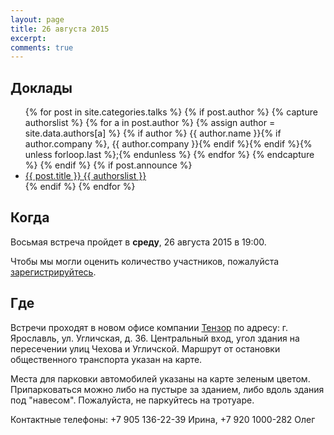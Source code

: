 ```yaml
---
layout: page
title: 26 августа 2015
excerpt: 
comments: true
---
```


Доклады
-------

<ul class="post-list">
{% for post in site.categories.talks %}
  {% if post.author %}
    {% capture authorslist %}
      {% for a in post.author %}
        {% assign author = site.data.authors[a] %}
        {% if author %} {{ author.name }}{% if author.company %}, {{ author.company }}{% endif %}{% endif %}{% unless forloop.last %};{% endunless %}
      {% endfor %}
    {% endcapture %}
  {% endif %}
  {% if post.announce %}
  <li><a href="{{ site.url }}{{ post.url }}">{{ post.title }} {{ authorslist }}</a></li>
  {% endif %}
{% endfor %}
</ul>

Когда
-----

Восьмая встреча пройдет в **среду**, 26 августа 2015 в 19:00. 

Чтобы мы могли оценить количество участников, пожалуйста [зарегистрируйтесь][register].

Где
---

Встречи проходят в новом офисе компании [Тензор][tensor] по адресу: г. Ярославль, ул. Угличская, д. 36.
Центральный вход, угол здания на пересечении улиц Чехова и Угличской.
Маршрут от остановки общественного транспорта указан на карте.

Места для парковки автомобилей указаны на карте зеленым цветом. Припарковаться можно либо на пустыре за зданием, 
либо вдоль здания под "навесом". Пожалуйста, не паркуйтесь на тротуаре. 

Контактные телефоны: +7 905 136-22-39 Ирина, +7 920 1000-282 Олег

<script type="text/javascript" charset="utf-8" src="//api-maps.yandex.ru/services/constructor/1.0/js/?sid=OaSCkjqQ9MoOIwGeLlFWJiM9GD6Ae8KK&height=450"></script>

<!--
<ul class="post-list">
{% for post in site.posts limit:10 %} 
  <li><article><a href="{{ site.url }}{{ post.url }}">{{ post.title }} <span class="entry-date"><time datetime="{{ post.date | date_to_xmlschema }}">{{ post.date | date: "%B %d, %Y" }}</time></span></a></article></li>
{% endfor %}
</ul>
-->

[register]: /register/
[tensor]: http://tensor.ru/
[speakers]: /speakers/
[vote-oleg]: /blog/generators-or-gpu/
[vote-pavel]: /blog/derby-or-loadspeed/

